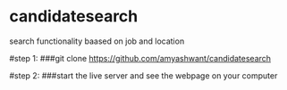 # candidatesearch
search functionality baased on job and location

#step 1:
###git clone https://github.com/amyashwant/candidatesearch

#step 2:
###start the live server and see the webpage on your computer

